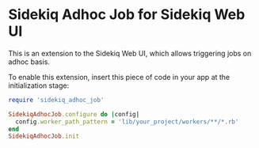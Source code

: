 # Sidekiq Adhoc Job for Sidekiq Web UI

This is an extension to the Sidekiq Web UI, which allows triggering jobs on adhoc basis.

To enable this extension, insert this piece of code in your app at the initialization stage:

```ruby
require 'sidekiq_adhoc_job'

SidekiqAdhocJob.configure do |config|
  config.worker_path_pattern = 'lib/your_project/workers/**/*.rb'
end
SidekiqAdhocJob.init
```
